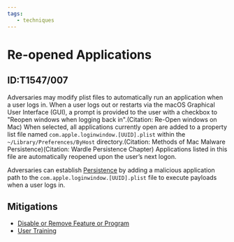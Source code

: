 ```yaml
---
tags:
   - techniques
---
```

# Re-opened Applications
## ID:T1547/007
Adversaries may modify plist files to automatically run an application when a user logs in. When a user logs out or restarts via the macOS Graphical User Interface (GUI), a prompt is provided to the user with a checkbox to "Reopen windows when logging back in".(Citation: Re-Open windows on Mac) When selected, all applications currently open are added to a property list file named <code>com.apple.loginwindow.[UUID].plist</code> within the <code>~/Library/Preferences/ByHost</code> directory.(Citation: Methods of Mac Malware Persistence)(Citation: Wardle Persistence Chapter) Applications listed in this file are automatically reopened upon the user’s next logon.

Adversaries can establish [Persistence](/mitre/tactics/TA0003) by adding a malicious application path to the <code>com.apple.loginwindow.[UUID].plist</code> file to execute payloads when a user logs in.
## Mitigations
* [Disable or Remove Feature or Program](mitigations/M1042)
* [User Training](mitigations/M1017)
